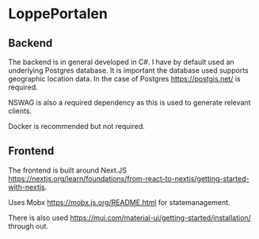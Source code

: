 # LoppePortalen

## Backend 
The backend is in general developed in C#. 
I have by default used an underlying Postgres database. It is important the database used supports geographic location data. In the case of Postgres https://postgis.net/ is required.

NSWAG is also a required dependency as this is used to generate relevant clients. 

Docker is recommended but not required.

## Frontend
The frontend is built around Next.JS https://nextjs.org/learn/foundations/from-react-to-nextjs/getting-started-with-nextjs.

Uses Mobx https://mobx.js.org/README.html for statemanagement. 

There is also used https://mui.com/material-ui/getting-started/installation/ through out.